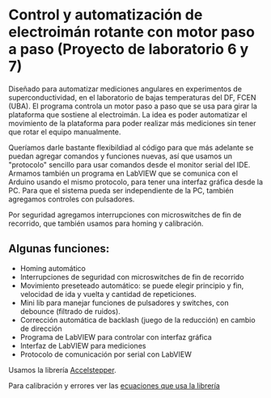 # Control y automatización de electroimán rotante con motor paso a paso (Proyecto de laboratorio 6 y 7)

Diseñado para automatizar mediciones angulares en experimentos de superconductividad, en el laboratorio de bajas temperaturas del DF, FCEN (UBA).
El programa controla un motor paso a paso que se usa para girar la plataforma que sostiene al electroimán. La idea es poder automatizar el movimiento de la plataforma para poder realizar más mediciones sin tener que rotar el equipo manualmente.

Queríamos darle bastante flexibildiad al código para que más adelante se puedan agregar comandos y funciones nuevas, así que usamos un "protocolo" sencillo para usar comandos desde el monitor serial del IDE. Armamos también un programa en LabVIEW que se comunica con el Arduino usando el mismo protocolo, para tener una interfaz gráfica desde la PC. Para que el sistema pueda ser independiente de la PC, también agregamos controles con pulsadores.

Por seguridad agregamos interrupciones con microswitches de fin de recorrido, que también usamos para homing y calibración.

## Algunas funciones:
* Homing automático
* Interrupciones de seguridad con microswitches de fin de recorrido
* Movimiento preseteado automático: se puede elegir principio y fin, velocidad de ida y vuelta y cantidad de repeticiones.
* Mini lib para manejar funciones de pulsadores y switches, con debounce (filtrado de ruidos).
* Corrección automática de backlash (juego de la reducción) en cambio de dirección
* Programa de LabVIEW para controlar con interfaz gráfica
* Interfaz de LabVIEW para mediciones
* Protocolo de comunicación por serial con LabVIEW

Usamos la librería [Accelstepper](https://www.airspayce.com/mikem/arduino/AccelStepper/).

Para calibración y errores ver las [ecuaciones que usa la librería](https://www.embedded.com/generate-stepper-motor-speed-profiles-in-real-time/)


